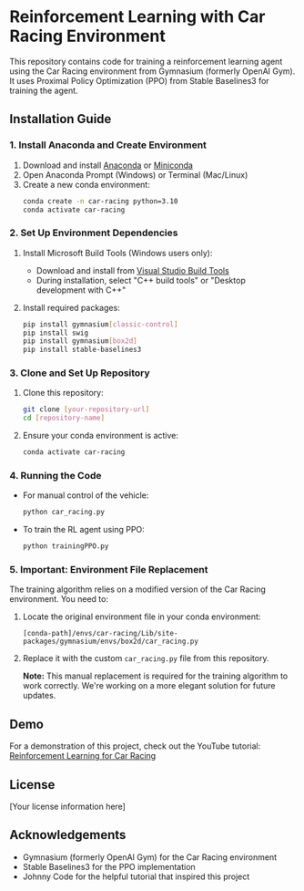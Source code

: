 # Reinforcement Learning with Car Racing Environment

This repository contains code for training a reinforcement learning agent using the Car Racing environment from Gymnasium (formerly OpenAI Gym). It uses Proximal Policy Optimization (PPO) from Stable Baselines3 for training the agent.

## Installation Guide

### 1. Install Anaconda and Create Environment

1. Download and install [Anaconda](https://www.anaconda.com/download/) or [Miniconda](https://docs.conda.io/en/latest/miniconda.html)
2. Open Anaconda Prompt (Windows) or Terminal (Mac/Linux)
3. Create a new conda environment:
   ```bash
   conda create -n car-racing python=3.10
   conda activate car-racing
   ```

### 2. Set Up Environment Dependencies

1. Install Microsoft Build Tools (Windows users only):
   - Download and install from [Visual Studio Build Tools](https://visualstudio.microsoft.com/downloads/?q=build+tools)
   - During installation, select "C++ build tools" or "Desktop development with C++"

2. Install required packages:
   ```bash
   pip install gymnasium[classic-control]
   pip install swig
   pip install gymnasium[box2d]
   pip install stable-baselines3
   ```

### 3. Clone and Set Up Repository

1. Clone this repository:
   ```bash
   git clone [your-repository-url]
   cd [repository-name]
   ```

2. Ensure your conda environment is active:
   ```bash
   conda activate car-racing
   ```

### 4. Running the Code

- For manual control of the vehicle:
  ```bash
  python car_racing.py
  ```

- To train the RL agent using PPO:
  ```bash
  python trainingPPO.py
  ```

### 5. Important: Environment File Replacement

The training algorithm relies on a modified version of the Car Racing environment. You need to:

1. Locate the original environment file in your conda environment:
   ```
   [conda-path]/envs/car-racing/Lib/site-packages/gymnasium/envs/box2d/car_racing.py
   ```

2. Replace it with the custom `car_racing.py` file from this repository.

   **Note:** This manual replacement is required for the training algorithm to work correctly. We're working on a more elegant solution for future updates.

## Demo

For a demonstration of this project, check out the YouTube tutorial:
[Reinforcement Learning for Car Racing](https://www.youtube.com/watch?v=gMgj4pSHLww&ab_channel=JohnnyCode)

## License

[Your license information here]

## Acknowledgements

- Gymnasium (formerly OpenAI Gym) for the Car Racing environment
- Stable Baselines3 for the PPO implementation
- Johnny Code for the helpful tutorial that inspired this project
